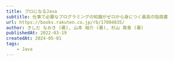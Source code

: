 ```yaml
---
title: プロになるJava
subtitle: 仕事で必要なプログラミングの知識がゼロから身につく最高の指南書
url: https://books.rakuten.co.jp/rb/17004835/
author: きしだ なおき (著), 山本 裕介 (著), 杉山 貴章 (著)
publishedAt: 2022-03-19
createdAt: 2024-05-01
tags: 
    - Java
---
```

